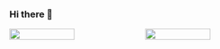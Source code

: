 ### Hi there 👋

<div style="display:flex">
  <img width="48%" src="https://github-readme-stats.vercel.app/api?username=jose-the-lima&show_icons=true&theme=radical">
  <img width="48%" src="https://github-readme-stats.vercel.app/api/top-langs/?username=jose-the-lima&layout=compact&theme=radical">
</div>

